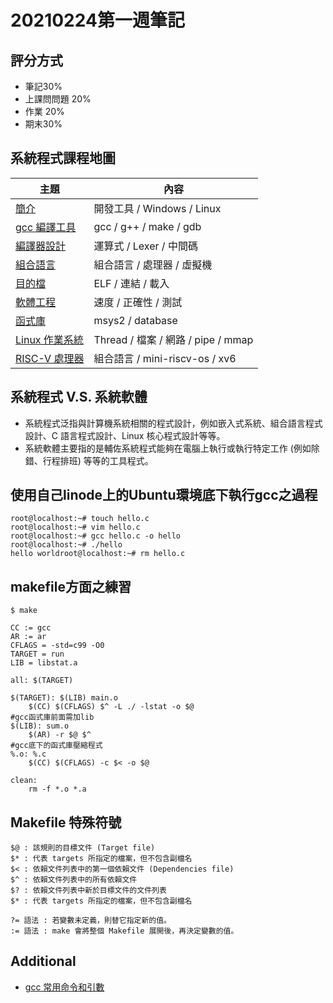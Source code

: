 # 20210224第一週筆記
## 評分方式
* 筆記30%
* 上課問問題 20%
* 作業 20%
* 期末30%
## 系統程式課程地圖

主題                         | 內容
-----------------------------|--------------------------------------------
[簡介](01-sp)                | 開發工具 / Windows / Linux
[gcc 編譯工具](02-gcc)        | gcc / g++ / make / gdb
[編譯器設計](03-compiler)     | 運算式 / Lexer / 中間碼
[組合語言](04-asm)             | 組合語言 / 處理器 / 虛擬機
[目的檔](05-obj)              | ELF / 連結 / 載入
[軟體工程](06-se)               | 速度 / 正確性 / 測試
[函式庫](07-lib)              | msys2 / database
[Linux 作業系統](08-os)        | Thread / 檔案 / 網路 / pipe / mmap
[RISC-V 處理器](09-riscv)      | 組合語言 / mini-riscv-os / xv6 

## 系統程式 V.S. 系統軟體
* 系統程式泛指與計算機系統相關的程式設計，例如嵌入式系統、組合語言程式設計、C 語言程式設計、Linux 核心程式設計等等。
* 系統軟體主要指的是輔佐系統程式能夠在電腦上執行或執行特定工作 (例如除錯、行程排班) 等等的工具程式。
## 使用自己linode上的Ubuntu環境底下執行gcc之過程
```
root@localhost:~# touch hello.c
root@localhost:~# vim hello.c
root@localhost:~# gcc hello.c -o hello
root@localhost:~# ./hello
hello worldroot@localhost:~# rm hello.c
```
## makefile方面之練習
``` $ make ```

```
CC := gcc
AR := ar
CFLAGS = -std=c99 -O0
TARGET = run
LIB = libstat.a

all: $(TARGET)

$(TARGET): $(LIB) main.o
	$(CC) $(CFLAGS) $^ -L ./ -lstat -o $@
#gcc函式庫前面需加lib
$(LIB): sum.o
	$(AR) -r $@ $^
#gcc底下的函式庫壓縮程式
%.o: %.c
	$(CC) $(CFLAGS) -c $< -o $@

clean:
	rm -f *.o *.a
```

## Makefile 特殊符號

```
$@ : 該規則的目標文件 (Target file)
$* : 代表 targets 所指定的檔案，但不包含副檔名
$< : 依賴文件列表中的第一個依賴文件 (Dependencies file)
$^ : 依賴文件列表中的所有依賴文件
$? : 依賴文件列表中新於目標文件的文件列表
$* : 代表 targets 所指定的檔案，但不包含副檔名

?= 語法 : 若變數未定義，則替它指定新的值。
:= 語法 : make 會將整個 Makefile 展開後，再決定變數的值。
```
## Additional
* [gcc 常用命令和引數](https://www.itread01.com/content/1547721922.html)
